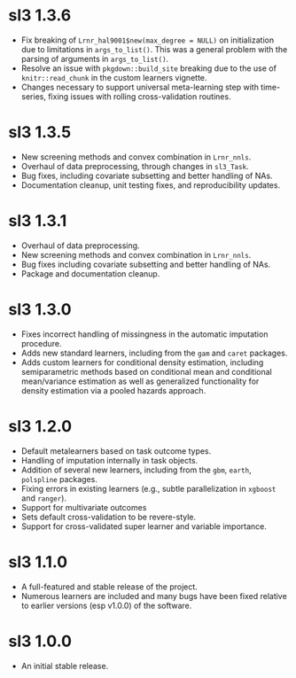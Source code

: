 # sl3 1.3.6
* Fix breaking of `Lrnr_hal9001$new(max_degree = NULL)` on initialization due
  to limitations in `args_to_list()`. This was a general problem with the
  parsing of arguments in `args_to_list()`.
* Resolve an issue with `pkgdown::build_site` breaking due to the use of
  `knitr::read_chunk` in the custom learners vignette.
* Changes necessary to support universal meta-learning step with time-series,
  fixing issues with rolling cross-validation routines.

# sl3 1.3.5
* New screening methods and convex combination in `Lrnr_nnls`.
* Overhaul of data preprocessing, through changes in `sl3_Task`.
* Bug fixes, including covariate subsetting and better handling of NAs.
* Documentation cleanup, unit testing fixes, and reproducibility updates.

# sl3 1.3.1
* Overhaul of data preprocessing.
* New screening methods and convex combination in `Lrnr_nnls`.
* Bug fixes including covariate subsetting and better handling of NAs.
* Package and documentation cleanup.

# sl3 1.3.0
* Fixes incorrect handling of missingness in the automatic imputation procedure.
* Adds new standard learners, including from the `gam` and `caret` packages.
* Adds custom learners for conditional density estimation, including
  semiparametric methods based on conditional mean and conditional mean/variance
  estimation as well as generalized functionality for density estimation via a
  pooled hazards approach.

# sl3 1.2.0
* Default metalearners based on task outcome types.
* Handling of imputation internally in task objects.
* Addition of several new learners, including from the `gbm`, `earth`,
  `polspline` packages.
* Fixing errors in existing learners (e.g., subtle parallelization in `xgboost`
  and `ranger`).
* Support for multivariate outcomes
* Sets default cross-validation to be revere-style.
* Support for cross-validated super learner and variable importance.

# sl3 1.1.0
* A full-featured and stable release of the project.
* Numerous learners are included and many bugs have been fixed relative to
  earlier versions (esp v1.0.0) of the software.

# sl3 1.0.0
* An initial stable release.
